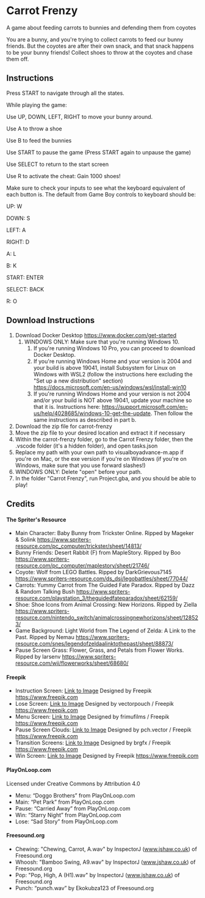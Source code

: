 # Carrot Frenzy
A game about feeding carrots to bunnies and defending them from coyotes

You are a bunny, and you're trying to collect carrots to feed our bunny friends. But the coyotes are after their own snack, and that snack happens to be your bunny friends! Collect shoes to throw at the coyotes and chase them off.

## Instructions
Press START to navigate through all the states.

While playing the game:

Use UP, DOWN, LEFT, RIGHT to move your bunny around.

Use A to throw a shoe

Use B to feed the bunnies

Use START to pause the game (Press START again to unpause the game)

Use SELECT to return to the start screen

Use R to activate the cheat: Gain 1000 shoes!

Make sure to check your inputs to see what the keyboard equivalent of each button is. The default from Game Boy controls to keyboard should be:

UP: W

DOWN: S

LEFT: A

RIGHT: D

A: L

B: K

START: ENTER

SELECT: BACK

R: O

## Download Instructions

1. Download Docker Desktop https://www.docker.com/get-started
   1. WINDOWS ONLY: Make sure that you're running Windows 10.
      1. If you're running Windows 10 Pro, you can proceed to download Docker Desktop.
      2. If you're running Windows Home and your version is 2004 and your build is above 19041, install Subsystem for Linux on Windows with WSL2 (follow the instructions here excluding the "Set up a new distribution" section) https://docs.microsoft.com/en-us/windows/wsl/install-win10
      3. If you're running Windows Home and your version is not 2004 and/or your build is NOT above 19041, update your machine so that it is. Instructions here: https://support.microsoft.com/en-us/help/4028685/windows-10-get-the-update. Then follow the same instructions as described in part b.
2. Download the zip file for carrot-frenzy
3. Move the zip file to your desired location and extract it if necessary
4. Within the carrot-frenzy folder, go to the Carrot Frenzy folder, then the .vscode folder (it's a hidden folder), and open tasks.json
5. Replace my path with your own path to visualboyadvance-m.app if you're on Mac, or the exe version if you're on Windows (if you're on Windows, make sure that you use forward slashes!)
6. WINDOWS ONLY: Delete "open" before your path.
7. In the folder "Carrot Frenzy", run Project.gba, and you should be able to play!

## Credits
#### The Spriter's Resource
* Main Character: Baby Bunny from Trickster Online. Ripped by Mageker & Solink https://www.spriters-resource.com/pc_computer/trickster/sheet/14813/
* Bunny Friends: Desert Rabbit (F) from MapleStory. Ripped by Boo https://www.spriters-resource.com/pc_computer/maplestory/sheet/21746/
* Coyote: Wolf from LEGO Battles. Ripped by DarkGrievous7145 https://www.spriters-resource.com/ds_dsi/legobattles/sheet/77044/
* Carrots: Yummy Carrot from The Guided Fate Paradox. Ripped by Dazz & Random Talking Bush https://www.spriters-resource.com/playstation_3/theguidedfateparadox/sheet/62159/
* Shoe: Shoe Icons from Animal Crossing: New Horizons. Ripped by Ziella https://www.spriters-resource.com/nintendo_switch/animalcrossingnewhorizons/sheet/128523/
* Game Background: Light World from The Legend of Zelda: A Link to the Past. Ripped by Nemau https://www.spriters-resource.com/snes/legendofzeldaalinktothepast/sheet/88873/
* Pause Screen Grass: Flower, Grass, and Petals from Flower Works. Ripped by larsenv https://www.spriters-resource.com/wii/flowerworks/sheet/68680/

#### Freepik
* Instruction Screen: [Link to Image](https://www.freepik.com/free-vector/watercolor-farm-landscape_4648203.htm#page=1&query=watercolor%20landscape&position=2) Designed by Freepik https://www.freepik.com
* Lose Screen: [Link to Image](https://www.freepik.com/free-vector/sunset-sunrise-ocean-nature-landscape_6362773.htm#page=1&query=sunset&position=0) Designed by vectorpouch / Freepik https://www.freepik.com
* Menu Screen: [Link to Image](https://www.freepik.com/free-vector/green-grass-blue-sky-with-clouds_10117275.htm#page=1&query=Grass&position=38) Designed by frimufilms / Freepik https://www.freepik.com
* Pause Screen Clouds: [Link to Image](https://www.freepik.com/free-vector/set-clouds-sky_4010071.htm#page=1&query=clouds&position=3) Designed by pch.vector / Freepik https://www.freepik.com
* Transition Screens: [Link to Image](https://www.freepik.com/free-vector/natural-environment-lanscape-scene_5597221.htm#page=1&query=cartoon%20field&position=14) Designed by brgfx / Freepik https://www.freepik.com
* Win Screen: [Link to Image](https://www.freepik.com/free-vector/countryside-landscape-with-trail-mountain_9869888.htm#page=1&query=Landscape&position=18) Designed by Freepik https://www.freepik.com

#### PlayOnLoop.com  
Licensed under Creative Commons by Attribution 4.0
* Menu: “Doggo Brothers” from PlayOnLoop.com
* Main: “Pet Park” from PlayOnLoop.com
* Pause: “Carried Away” from PlayOnLoop.com
* Win: “Starry Night” from PlayOnLoop.com
* Lose: “Sad Story” from PlayOnLoop.com

#### Freesound.org
* Chewing: "Chewing, Carrot, A.wav" by InspectorJ (www.jshaw.co.uk) of Freesound.org
* Whoosh: "Bamboo Swing, A9.wav" by InspectorJ (www.jshaw.co.uk) of Freesound.org
* Pop: "Pop, High, A (H1).wav" by InspectorJ (www.jshaw.co.uk) of Freesound.org
* Punch: “punch.wav” by Ekokubza123 of Freesound.org 
